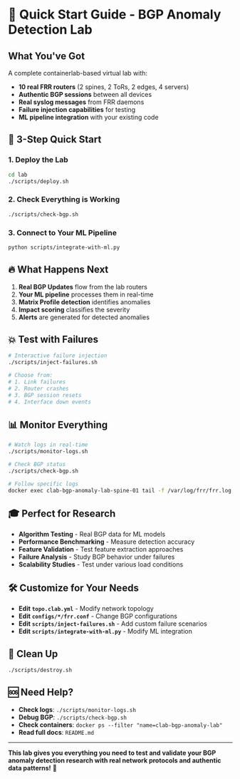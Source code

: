 # 🚀 Quick Start Guide - BGP Anomaly Detection Lab

## What You've Got

A complete containerlab-based virtual lab with:
- **10 real FRR routers** (2 spines, 2 ToRs, 2 edges, 4 servers)
- **Authentic BGP sessions** between all devices
- **Real syslog messages** from FRR daemons
- **Failure injection capabilities** for testing
- **ML pipeline integration** with your existing code

## 🎯 3-Step Quick Start

### 1. Deploy the Lab
```bash
cd lab
./scripts/deploy.sh
```

### 2. Check Everything is Working
```bash
./scripts/check-bgp.sh
```

### 3. Connect to Your ML Pipeline
```bash
python scripts/integrate-with-ml.py
```

## 🔥 What Happens Next

1. **Real BGP Updates** flow from the lab routers
2. **Your ML pipeline** processes them in real-time
3. **Matrix Profile detection** identifies anomalies
4. **Impact scoring** classifies the severity
5. **Alerts** are generated for detected anomalies

## 💥 Test with Failures

```bash
# Interactive failure injection
./scripts/inject-failures.sh

# Choose from:
# 1. Link failures
# 2. Router crashes  
# 3. BGP session resets
# 4. Interface down events
```

## 📊 Monitor Everything

```bash
# Watch logs in real-time
./scripts/monitor-logs.sh

# Check BGP status
./scripts/check-bgp.sh

# Follow specific logs
docker exec clab-bgp-anomaly-lab-spine-01 tail -f /var/log/frr/frr.log
```

## 🎓 Perfect for Research

- **Algorithm Testing** - Real BGP data for ML models
- **Performance Benchmarking** - Measure detection accuracy
- **Feature Validation** - Test feature extraction approaches
- **Failure Analysis** - Study BGP behavior under failures
- **Scalability Studies** - Test under various load conditions

## 🛠️ Customize for Your Needs

- **Edit `topo.clab.yml`** - Modify network topology
- **Edit `configs/*/frr.conf`** - Change BGP configurations
- **Edit `scripts/inject-failures.sh`** - Add custom failure scenarios
- **Edit `scripts/integrate-with-ml.py`** - Modify ML integration

## 🧹 Clean Up

```bash
./scripts/destroy.sh
```

## 🆘 Need Help?

- **Check logs**: `./scripts/monitor-logs.sh`
- **Debug BGP**: `./scripts/check-bgp.sh`
- **Check containers**: `docker ps --filter "name=clab-bgp-anomaly-lab"`
- **Read full docs**: `README.md`

---

**This lab gives you everything you need to test and validate your BGP anomaly detection research with real network protocols and authentic data patterns!** 🎉
